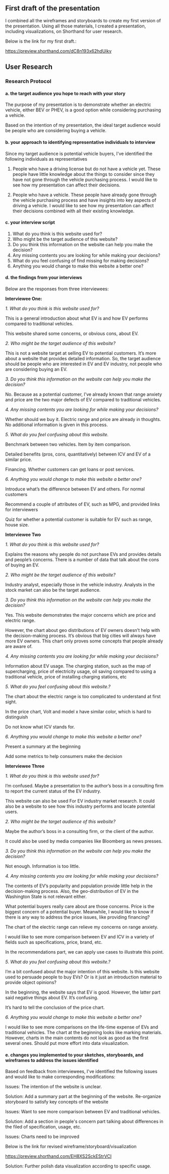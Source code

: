 ## First draft of the presentation
I combined all the wireframes and storyboards to create my first version of the presentation. Using all those materials, I created a presentation, including visualizations, on Shorthand for user research.

Below is the link for my first draft.:

https://preview.shorthand.com/dC8n193x62hdUikv

## User Research

### Research Protocol

#### a. the target audience you hope to reach with your story

The purpose of my presentation is to demonstrate whether an electric vehicle, either BEV or PHEV, is a good option while considering purchasing a vehicle.

Based on the intention of my presentation, the ideal target audience would be people who are considering buying a vehicle.

#### b. your approach to identifying representative individuals to interview

Since my target audience is potential vehicle buyers, I've identified the following individuals as representatives

1. People who have a driving license but do not have a vehicle yet.
These people have little knowledge about the things to consider since they have not gone through the vehicle purchasing process. I would like to see how my presentation can affect their decisions.

2. People who have a vehicle.
These people have already gone through the vehicle purchasing process and have insights into key aspects of driving a vehicle. I would like to see how my presentation can affect their decisions combined with all their existing knowledge.

#### c. your interview script

1. What do you think is this website used for?
2. Who might be the target audience of this website?
3. Do you think this information on the website can help you make the decision?
4. Any missing contents you are looking for while making your decisions?
5. What do you feel confusing of find missing for making decisions?
6. Anything you would change to make this website a better one?

#### d. the findings from your interviews
Below are the responses from three interviewees:

**Interviewee One:**

*1. What do you think is this website used for?*

This is a general introduction about what EV is and how EV performs compared to traditional vehicles.

This website shared some concerns, or obvious cons, about EV.

*2. Who might be the target audience of this website?*

This is not a website target at selling EV to potential customers. It’s more about a website that provides detailed information. So, the target audience should be people who are interested in EV and EV industry, not people who are considering buying an EV.

*3. Do you think this information on the website can help you make the decision?*

No. Because as a potential customer, I’ve already known that range anxiety and price are the two major defects of EV compared to traditional vehicles.

*4. Any missing contents you are looking for while making your decisions?*

Whether should we buy it. Electric range and price are already in thoughts. No additional information is given in this process.

*5. What do you feel confusing about this website.*

Benchmark between two vehicles. Item by item comparison.

Detailed benefits (pros, cons, quantitatively) between ICV and EV of a similar price.

Financing. Whether customers can get loans or post services.

*6. Anything you would change to make this website a better one?*

Introduce what’s the difference between EV and others. For normal customers

Recommend a couple of attributes of EV, such as MPG, and provided links for interviewers

Quiz for whether a potential customer is suitable for EV such as range, house size.

**Interviewee Two**

*1. What do you think is this website used for?*

Explains the reasons why people do not purchase EVs and provides details and people’s concerns. There is a number of data that talk about the cons of buying an EV.

*2. Who might be the target audience of this website?*

Industry analyst, especially those in the vehicle industry. Analysts in the stock market can also be the target audience.

*3. Do you think this information on the website can help you make the decision?*

Yes. This website demonstrates the major concerns which are price and electric range. 

However, the chart about geo distributions of EV owners doesn’t help with the decision-making process. It’s obvious that big cities will always have more EV owners. This chart only proves some concepts that people already are aware of.

*4. Any missing contents you are looking for while making your decisions?*

Information about EV usage. The charging station, such as the map of supercharging, price of electricity usage, oil saving compared to using a traditional vehicle, price of installing charging stations, etc

*5. What do you feel confusing about this website.?*

The chart about the electric range is too complicated to understand at first sight.

In the price chart, Volt and model x have similar color, which is hard to distinguish

Do not know what ICV stands for.

*6. Anything you would change to make this website a better one?*

Present a summary at the beginning

Add some metrics to help consumers make the decision

**Interviewee Three**

*1. What do you think is this website used for?*

I’m confused. Maybe a presentation to the author’s boss in a consulting firm to report the current status of the EV industry.

This website can also be used For EV industry market research. It could also be a website to see how this industry performs and locate potential users.

*2. Who might be the target audience of this website?*

Maybe the author’s boss in a consulting firm, or the client of the author.

It could also be used by media companies like Bloomberg as news presses.

*3. Do you think this information on the website can help you make the decision?*

Not enough. Information is too little.

*4. Any missing contents you are looking for while making your decisions?*

The contents of EV’s popularity and population provide little help in the decision-making process. Also, the geo-distribution of EV in the Washington State is not relevant either.

What potential buyers really care about are those concerns. Price is the biggest concern of a potential buyer. Meanwhile, I would like to know if there is any way to address the price issues, like providing financing?

The chart of the electric range can relieve my concerns on range anxiety.

I would like to see more comparison between EV and ICV in a variety of fields such as specifications, price, brand, etc.

In the recommendations part, we can apply use cases to illustrate this point.

*5. What do you feel confusing about this website.?*

I’m a bit confused about the major intention of this website. Is this website used to persuade people to buy EVs? Or is it just an introduction material to provide object opinions?

In the beginning, the website says that EV is good. However, the latter part said negative things about EV. It’s confusing.

It’s hard to tell the conclusion of the price chart.

*6. Anything you would change to make this website a better one?*

I would like to see more comparisons on the life-time expense of EVs and traditional vehicles.
The chart at the beginning looks like marking materials. However, charts in the main contents do not look as good as the first several ones. Should put more effort into data visualization.


#### e. changes you implemented to your sketches, storyboards, and wireframes to address the issues identified
Based on feedback from interviewees, I've identified the following issues and would like to make corresponding modifications:

Issues: The intention of the website is unclear.

Solution: Add a summary part at the beginning of the website. Re-organize storyboard to satisfy key concepts of the website

Issues: Want to see more comparison between EV and traditional vehicles.

Solution: Add a section in people's concern part talking about differences in the filed of specification, usage, etc.

Issues: Charts need to be improved

Below is the link for revised wireframe/storyboard/visualization

https://preview.shorthand.com/EH8XS2SckEStrVCI

Solution: Further polish data visualization according to specific usage.
